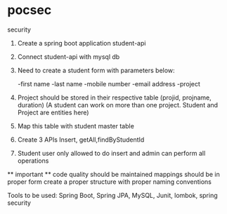 # pocsec
security
1) Create a spring boot application student-api
2) Connect student-api with mysql db
3) Need to create a student form with parameters below:
		
	-first name
	-last name
	-mobile number
	-email address
	-project	
 
 4) Project should be stored in their respective table (projid, projname, duration)
 (A student can work on more than one project. Student and Project are entities here)
 5) Map this table with student master table	
 6) Create 3 APIs Insert, getAll,findByStudentId
 7) Student user only allowed to do insert and admin can perform all operations
  
 ** important **
 code quality should be maintained
 mappings should be in proper form
 create a proper structure with proper naming conventions

Tools to be used: Spring Boot, Spring JPA, MySQL, Junit, lombok, spring security
